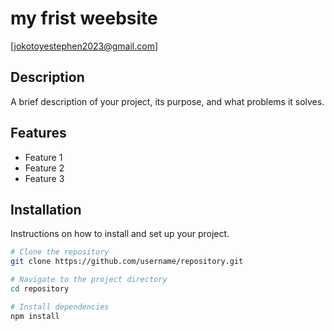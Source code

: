 # my frist weebsite 
[jokotoyestephen2023@gmail.com]

## Description
A brief description of your project, its purpose, and what problems it solves.

## Features
- Feature 1
- Feature 2
- Feature 3

## Installation
Instructions on how to install and set up your project.

```bash
# Clone the repository
git clone https://github.com/username/repository.git

# Navigate to the project directory
cd repository

# Install dependencies
npm install
